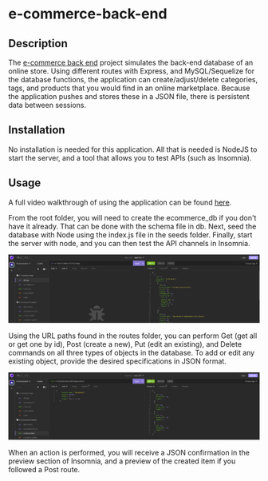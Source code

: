 # e-commerce-back-end

## Description

The [e-commerce back end](https://github.com/CollyLee/e-commerce-back-end) project simulates the back-end database of an online store. Using different routes with Express, and MySQL/Sequelize for the database functions, the application can create/adjust/delete categories, tags, and products that you would find in an online marketplace. Because the application pushes and stores these in a JSON file, there is persistent data between sessions.

## Installation

No installation is needed for this application. All that is needed is NodeJS to start the server, and a tool that allows you to test APIs (such as Insomnia).

## Usage

A full video walkthrough of using the application can be found [here](https://drive.google.com/file/d/1EL3ITS-qn1ZF3Lu1eMixoRXonqsQYtTr/view).

From the root folder, you will need to create the ecommerce_db if you don't have it already. That can be done with the schema file in db. Next, seed the database with Node using the index.js file in the seeds folder. Finally, start the server with node, and you can then test the API channels in Insomnia.

![screenshot of get API](./assets/project-screenshot-1.png)

Using the URL paths found in the routes folder, you can perform Get (get all or get one by id), Post (create a new), Put (edit an existing), and Delete commands on all three types of objects in the database. To add or edit any existing object, provide the desired specifications in JSON format.

![screenshot of creating new product](./assets/project-screenshot-2.png)

When an action is performed, you will receive a JSON confirmation in the preview section of Insomnia, and a preview of the created item if you followed a Post route.
